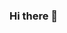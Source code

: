 ### Hi there 👋

<!--
**B34nK0/B34nK0** is a ✨ _special_ ✨ repository because its `README.md` (this file) appears on your GitHub profile.

Here are some ideas to get you started:

- 🔭 I’m currently working on Shenzhen

- 🌱 I’m currently learning build the game dearm

- 🤔 I’m looking for help with become best

- 📫 How to reach me: take issue

- 😄 Pronouns: Bean

- ⚡ Fun fact: ...
    I've been learning programming for ten years, but I'm still a green hand
-->
